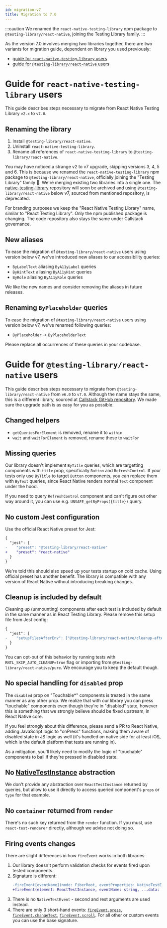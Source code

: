 ```yaml
---
id: migration-v7
title: Migration to 7.0
---
```


:::caution
We renamed the `react-native-testing-library` npm package to `@testing-library/react-native`, joining the Testing Library family.
:::

As the version 7.0 involves merging two libraries together, there are two variants for migration guide, dependent on library you used previously:

- [guide for `react-native-testing-library` users](#guide-for-react-native-testing-library-users)
- [guide for `@testing-library/react-native` users](#guide-for-testing-libraryreact-native-users)

# Guide for `react-native-testing-library` users

This guide describes steps necessary to migrate from React Native Testing Library `v2.x` to `v7.0`.

## Renaming the library

1. Install `@testing-library/react-native`.
1. Uninstall `react-native-testing-library`.
1. Rename all references of `react-native-testing-library` to `@testing-library/react-native`.

You may have noticed a strange v2 to v7 upgrade, skipping versions 3, 4, 5 and 6. This is because we renamed the `react-native-testing-library` npm package to `@testing-library/react-native`, officially joining the "Testing Library" family 🎉. We're merging existing two libraries into a single one. The [native-testing-library](https://github.com/testing-library/native-testing-library) repository will soon be archived and using `@testing-library/react-native` below v7, sourced from mentioned repository, is deprecated.

For branding purposes we keep the "React Native Testing Library" name, similar to "React Testing Library". Only the npm published package is changing. The code repository also stays the same under Callstack governance.

## New aliases

To ease the migration of `@testing-library/react-native` users using version below v7, we've introduced new aliases to our accessibility queries:

- `ByLabelText` aliasing `ByA11yLabel` queries
- `ByHintText` aliasing `ByA11yHint` queries
- `ByRole` aliasing `ByA11yRole` queries

We like the new names and consider removing the aliases in future releases.

## Renaming `ByPlaceholder` queries

To ease the migration of `@testing-library/react-native` users using version below v7, we've renamed following queries:

- `ByPlaceholder` -> `ByPlaceholderText`

Please replace all occurrences of these queries in your codebase.

# Guide for `@testing-library/react-native` users

This guide describes steps necessary to migrate from `@testing-library/react-native` from `v6.0` to `v7.0`. Although the name stays the same, this is a different library, sourced at [Callstack GitHub repository](https://github.com/callstack/react-native-testing-library). We made sure the upgrade path is as easy for you as possible.

## Changed helpers

- `getQueriesForElement` is removed, rename it to `within`
- `wait` and `waitForElement` is removed, rename these to `waitFor`

## Missing queries

Our library doesn't implement `ByTitle` queries, which are targetting components with `title` prop, specifically `Button` and `RefreshControl`. If your tests only use `ByTitle` to target `Button` components, you can replace them with `ByText` queries, since React Native renders normal `Text` component under the hood.

If you need to query `RefreshControl` component and can't figure out other way around it, you can use e.g. `UNSAFE_getByProps({title})` query.

## No custom Jest configuration

Use the official React Native preset for Jest:

```diff
{
  "jest": {
-    "preset": "@testing-library/react-native"
+    "preset": "react-native"
  }
}
```

We're told this should also speed up your tests startup on cold cache. Using official preset has another benefit. The library is compatible with any version of React Native without introducing breaking changes.

## Cleanup is included by default

Cleaning up (unmounting) components after each test is included by default in the same manner as in React Testing Library. Please remove this setup file from Jest config:

```diff
{
  "jest": {
-    "setupFilesAfterEnv": ["@testing-library/react-native/cleanup-after-each"]
  }
}
```

You can opt-out of this behavior by running tests with `RNTL_SKIP_AUTO_CLEANUP=true` flag or importing from `@testing-library/react-native/pure`. We encourage you to keep the default though.

## No special handling for `disabled` prop

The `disabled` prop on "Touchable\*" components is treated in the same manner as any other prop. We realize that with our library you can press "touchable" components even though they're in "disabled" state, however this is something that we strongly believe should be fixed upstream, in React Native core.

If you feel strongly about this difference, please send a PR to React Native, adding JavaScript logic to "onPress" functions, making them aware of disabled state in JS logic as well (it's handled on native side for at least iOS, which is the default platform that tests are running in).

As a mitigation, you'll likely need to modify the logic of "touchable" components to bail if they're pressed in disabled state.

## No [NativeTestInstance](https://www.native-testing-library.com/docs/api-test-instance) abstraction

We don't provide any abstraction over `ReactTestInstance` returned by queries, but allow to use it directly to access queried component's `props` or `type` for that example.

## No `container` returned from `render`

There's no such key returned from the `render` function. If you must, use `react-test-renderer` directly, although we advise not doing so.

## Firing events changes

There are slight differences in how `fireEvent` works in both libraries:

1. Our library doesn't perform validation checks for events fired upon tested components.
1. Signature is different:
   ```diff
   -fireEvent[eventName](node: FiberRoot, eventProperties: NativeTestEvent)
   +fireEvent(element: ReactTestInstance, eventName: string, ...data: Array<any>)
   ```
1. There is no `NativeTestEvent` - second and rest arguments are used instead.
1. There are only 3 short-hand events: [`fireEvent.press`](`/docs/api/#fireeventpress-element-reacttestinstance--void`), [`fireEvent.changeText`](https://callstack.github.io/react-native-testing-library/docs/api/#fireeventchangetext-element-reacttestinstance-data-arrayany--void), [`fireEvent.scroll`](https://callstack.github.io/react-native-testing-library/docs/api/#fireeventchangetext-element-reacttestinstance-data-arrayany--void). For all other or custom events you can use the base signature.
